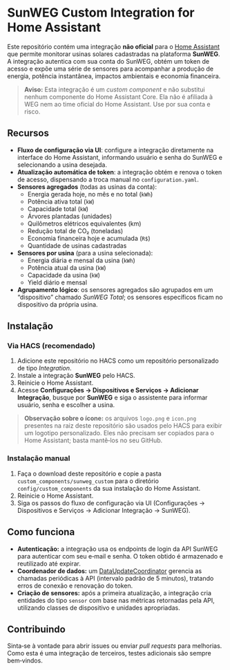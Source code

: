 # SunWEG Custom Integration for Home Assistant

Este repositório contém uma integração **não oficial** para o [Home Assistant](https://www.home-assistant.io) que permite monitorar usinas solares cadastradas na plataforma **SunWEG**. A integração autentica com sua conta do SunWEG, obtém um token de acesso e expõe uma série de sensores para acompanhar a produção de energia, potência instantânea, impactos ambientais e economia financeira.

> **Aviso:** Esta integração é um *custom component* e não substitui nenhum componente do Home Assistant Core. Ela não é afiliada à WEG nem ao time oficial do Home Assistant. Use por sua conta e risco.

## Recursos

- **Fluxo de configuração via UI**: configure a integração diretamente na interface do Home Assistant, informando usuário e senha do SunWEG e selecionando a usina desejada.
- **Atualização automática de token**: a integração obtém e renova o token de acesso, dispensando a troca manual no `configuration.yaml`.
- **Sensores agregados** (todas as usinas da conta):
  - Energia gerada hoje, no mês e no total (`kWh`)
  - Potência ativa total (`kW`)
  - Capacidade total (`kW`)
  - Árvores plantadas (unidades)
  - Quilômetros elétricos equivalentes (km)
  - Redução total de CO₂ (toneladas)
  - Economia financeira hoje e acumulada (`R$`)
  - Quantidade de usinas cadastradas
- **Sensores por usina** (para a usina selecionada):
  - Energia diária e mensal da usina (`kWh`)
  - Potência atual da usina (`kW`)
  - Capacidade da usina (`kW`)
  - Yield diário e mensal
- **Agrupamento lógico**: os sensores agregados são agrupados em um “dispositivo” chamado *SunWEG Total*; os sensores específicos ficam no dispositivo da própria usina.

## Instalação

### Via HACS (recomendado)

1. Adicione este repositório no HACS como um repositório personalizado de tipo *Integration*.
2. Instale a integração **SunWEG** pelo HACS.
3. Reinicie o Home Assistant.
4. Acesse **Configurações → Dispositivos e Serviços → Adicionar Integração**, busque por **SunWEG** e siga o assistente para informar usuário, senha e escolher a usina.

> **Observação sobre o ícone:** os arquivos `logo.png` e `icon.png` presentes na raiz deste repositório são usados pelo HACS para exibir um logotipo personalizado. Eles não precisam ser copiados para o Home Assistant; basta mantê‑los no seu GitHub.

### Instalação manual

1. Faça o download deste repositório e copie a pasta `custom_components/sunweg_custom` para o diretório `config/custom_components` da sua instalação do Home Assistant.
2. Reinicie o Home Assistant.
3. Siga os passos do fluxo de configuração via UI (Configurações → Dispositivos e Serviços → Adicionar Integração → SunWEG).

## Como funciona

- **Autenticação:** a integração usa os endpoints de login da API SunWEG para autenticar com seu e‑mail e senha. O token obtido é armazenado e reutilizado até expirar.
- **Coordenador de dados:** um [DataUpdateCoordinator](https://developers.home-assistant.io/docs/data_update_coordinator_index/) gerencia as chamadas periódicas à API (intervalo padrão de 5 minutos), tratando erros de conexão e renovação do token.
- **Criação de sensores:** após a primeira atualização, a integração cria entidades do tipo `sensor` com base nas métricas retornadas pela API, utilizando classes de dispositivo e unidades apropriadas.

## Contribuindo

Sinta‑se à vontade para abrir issues ou enviar *pull requests* para melhorias. Como esta é uma integração de terceiros, testes adicionais são sempre bem‑vindos.

